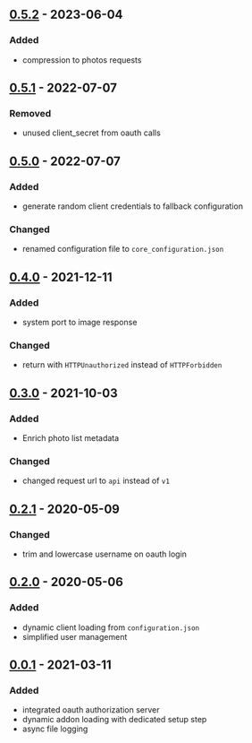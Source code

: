 ## [0.5.2] - 2023-06-04
### Added
- compression to photos requests


## [0.5.1] - 2022-07-07
### Removed
- unused client_secret from oauth calls


## [0.5.0] - 2022-07-07
### Added
- generate random client credentials to fallback configuration

### Changed
- renamed configuration file to `core_configuration.json`


## [0.4.0] - 2021-12-11
### Added
- system port to image response

### Changed
- return with `HTTPUnauthorized` instead of `HTTPForbidden`


## [0.3.0] - 2021-10-03
### Added
- Enrich photo list metadata

### Changed
- changed request url to `api` instead of `v1`


## [0.2.1] - 2020-05-09
### Changed
- trim and lowercase username on oauth login


## [0.2.0] - 2020-05-06
### Added
- dynamic client loading from `configuration.json`
- simplified user management


## [0.0.1] - 2021-03-11
### Added
- integrated oauth authorization server
- dynamic addon loading with dedicated setup step
- async file logging

[0.5.2]: https://github.com/photos-network/core/compare/Release/v0.5.1...Release/v0.5.2
[0.5.1]: https://github.com/photos-network/core/compare/Release/v0.5.0...Release/v0.5.1
[0.5.0]: https://github.com/photos-network/core/compare/Release/v0.4.0...Release/v0.5.0
[0.4.0]: https://github.com/photos-network/core/compare/Release/v0.3.0...Release/v0.4.0
[0.3.0]: https://github.com/photos-network/core/compare/Release/v0.2.1...Release/v0.3.0
[0.2.1]: https://github.com/photos-network/core/compare/Release/v0.2.0...Release/v0.2.1
[0.2.0]: https://github.com/photos-network/core/compare/Release/v0.0.1...Release/v0.2.0
[0.0.1]: https://github.com/photos-network/core/releases/tag/Release/v0.0.1
